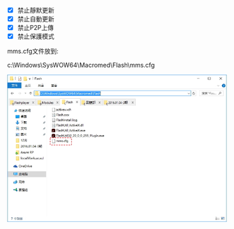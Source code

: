 
- [x] 禁止靜默更新
- [x] 禁止自動更新
- [x] 禁止P2P上傳
- [x] 禁止保護模式

mms.cfg文件放到:

c:\Windows\SysWOW64\Macromed\Flash\mms.cfg

![](img/1.jpg)